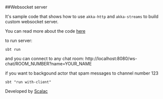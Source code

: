 ##Websocket server

It's sample code that shows how to use `akka-http` and `akka-streams` to build custom websocket server.

You can read more about the code [here](http://blog.scalac.io/2015/07/30/websockets-server-with-akka-http.html)

to run server:

    sbt run
    
and you can connect to any chat room: http://localhost:8080/ws-chat/ROOM_NUMBER?name=YOUR_NAME

if you want to backgound actor that spam messages to channel number 123

    sbt "run with-client"
    
Developed by [Scalac](https://scalac.io/?utm_source=scalac_github&utm_campaign=scalac1&utm_medium=web)
